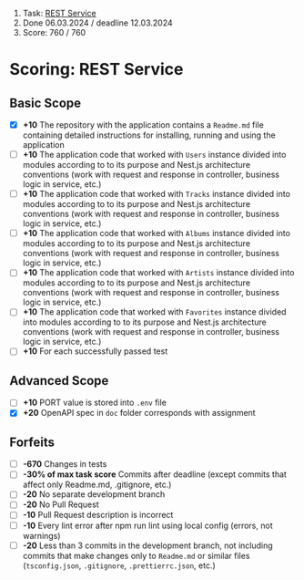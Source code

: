 1. Task: [REST Service](https://github.com/AlreadyBored/nodejs-assignments/blob/main/assignments/rest-service/assignment.md)
2. Done 06.03.2024 / deadline 12.03.2024
3. Score: 760 / 760

# Scoring: REST Service

## Basic Scope

- [X] **+10** The repository with the application contains a `Readme.md` file containing detailed instructions for installing, running and using the application
- [ ] **+10** The application code that worked with `Users` instance divided into modules according to to its purpose and Nest.js architecture conventions (work with request and response in controller, business logic in service, etc.)
- [ ] **+10** The application code that worked with `Tracks` instance divided into modules according to to its purpose and Nest.js architecture conventions (work with request and response in controller, business logic in service, etc.)
- [ ] **+10** The application code that worked with `Albums` instance divided into modules according to to its purpose and Nest.js architecture conventions (work with request and response in controller, business logic in service, etc.)
- [ ] **+10** The application code that worked with `Artists` instance divided into modules according to to its purpose and Nest.js architecture conventions (work with request and response in controller, business logic in service, etc.)
- [ ] **+10** The application code that worked with `Favorites` instance divided into modules according to to its purpose and Nest.js architecture conventions (work with request and response in controller, business logic in service, etc.)
- [ ] **+10** For each successfully passed test

## Advanced Scope

- [ ] **+10** PORT value is stored into `.env` file
- [X] **+20** OpenAPI spec in `doc` folder corresponds with assignment

## Forfeits

- [ ] **-670** Changes in tests
- [ ] **-30% of max task score** Commits after deadline (except commits that affect only Readme.md, .gitignore, etc.)
- [ ] **-20** No separate development branch
- [ ] **-20** No Pull Request
- [ ] **-10** Pull Request description is incorrect
- [ ] **-10** Every lint error after npm run lint using local config (errors, not warnings)
- [ ] **-20** Less than 3 commits in the development branch, not including commits that make changes only to `Readme.md` or similar files (`tsconfig.json`, `.gitignore`, `.prettierrc.json`, etc.)
